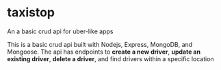 # taxistop
An a basic crud api for uber-like apps

This is a basic crud api built with Nodejs, Express, MongoDB, and Mongoose.
The api has endpoints to <strong>create a new driver</strong>, <strong>update an existing driver</strong>, 
<strong>delete a driver</strong>, and find drivers within a specific location



